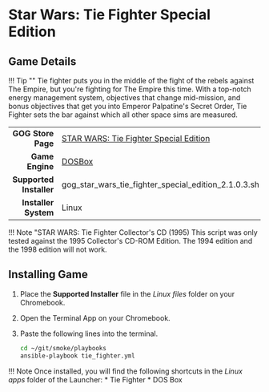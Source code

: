 # Star Wars: Tie Fighter Special Edition

## Game Details

!!! Tip ""
    Tie fighter puts you in the middle of the fight of the rebels against The Empire, but you're fighting for The Empire this time.  With a top-notch energy management system, objectives that change mid-mission, and bonus objectives that get you into Emperor Palpatine's Secret Order, Tie Fighter sets the bar against which all other space sims are measured.

|  |  |
|--:|:--|
| **GOG Store Page** | [STAR WARS: Tie Fighter Special Edition](https://www.gog.com/game/star_wars_tie_fighter_special_edition) |
| **Game Engine** | [DOSBox](https://www.dosbox.com/) |
| **Supported Installer** | gog_star_wars_tie_fighter_special_edition_2.1.0.3.sh |
| **Installer System** | Linux |

!!! Note "STAR WARS: Tie Fighter Collector's CD (1995)
    This script was only tested against the 1995 Collector's CD-ROM Edition.  The 1994 edition and the 1998 edition will not work.

## Installing Game
1. Place the **Supported Installer** file in the *Linux files* folder on your Chromebook.
1. Open the Terminal App on your Chromebook.
1. Paste the following lines into the terminal.

   ~~~bash
   cd ~/git/smoke/playbooks
   ansible-playbook tie_fighter.yml
   ~~~
!!! Note
    Once installed, you will find the following shortcuts in the *Linux apps* folder of the Launcher:
    * Tie Fighter
    * DOS Box